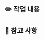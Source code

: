 ## ✏️ 작업 내용
<!-- 이번 PR에서 작업한 내용을 간략히 설명해주세요 -->


## 📝 참고 사항
<!-- 리뷰어가 특별히 봐주었으면 하는 부분이나 다른 팀원들이 알아야할 사항이 있다면 작성해주세요 -->

